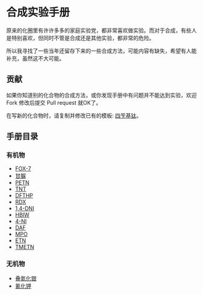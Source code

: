 # 合成实验手册

原来的化圈里有许许多多的家庭实验党，都非常喜欢做实验。而对于合成，有些人是特别喜欢，但同时不管是合成还是其他实验，都非常的危险。

所以我寻找了一些当年还留存下来的一些合成方法，可能内容有缺失，希望有人能补充，虽然这不大可能。

## 贡献

如果你知道别的化合物的合成方法，或你发现手册中有问题并不能达到实验，欢迎 Fork 修改后提交 Pull request 就OK了。

在写新的化合物时，请复制并修改已有的模板: [四苄基钛](src/template/四苄基钛.md)。

## 手册目录

### 有机物

* [FOX-7](src/organic/FOX-7/FOX-7.md)
* [甘脲](src/organic/甘脲/甘脲.md)
* [PETN](src/organic/PETN/PETN.md)
* [TNT](src/organic/TNT/TNT.md)
* [DFTHP](src/organic/DFTHP/DFTHP.md)
* [RDX](src/organic/RDX/RDX.md)
* [1,4-DNI](src/organic/1,4-DNI/1,4-DNI.md)
* [HBIW](src/organic/HBIW/HBIW.md)
* [4-NI](src/organic/4-NI/4-NI.md)
* [DAF](src/organic/DAF/DAF.md)
* [MPO](src/organic/MPO/MPO.md)
* [ETN](src/organic/ETN/ETN.md)
* [TMETN](src/organic/TMETN/TMETN.md)

### 无机物

* [叠氮化银](src/inorganic/叠氮化银/叠氮化银.md)
* [氰化钾](src/inorganic/氰化钾/氰化钾.md)
